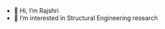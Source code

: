 - 👋 Hi, I’m Rajshri
- 👀 I’m interested in Structural Engineering research

<!---
Rajshri24/Rajshri24 is a ✨ special ✨ repository because its `README.md` (this file) appears on your GitHub profile.
You can click the Preview link to take a look at your changes.
--->
